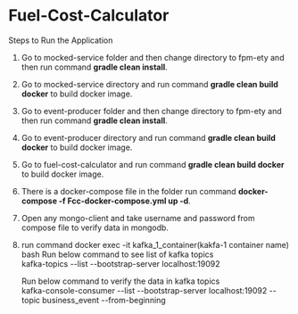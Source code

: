 # Fuel-Cost-Calculator

Steps to Run the Application

1. Go to mocked-service folder and then change directory to fpm-ety and then run command **gradle clean install**.

2. Go to mocked-service directory and run command **gradle clean build docker** to build docker image.

3. Go to event-producer folder and then change directory to fpm-ety and then run command **gradle clean install**.

4. Go to event-producer directory and run command  **gradle clean build docker** to build docker image.

5. Go to fuel-cost-calculator and run command **gradle clean build docker** to build docker image.

6. There is a docker-compose file in the folder run command **docker-compose -f Fcc-docker-compose.yml up -d**.

7. Open any mongo-client and take username and password from compose file to verify data in mongodb.

8. run command docker exec -it kafka_1_container(kakfa-1 container name) bash
   Run below command to see list of kafka topics  
   kafka-topics --list --bootstrap-server localhost:19092

   Run below command to verify the data in kafka topics                
   kafka-console-consumer --list --bootstrap-server localhost:19092 --topic business_event --from-beginning
